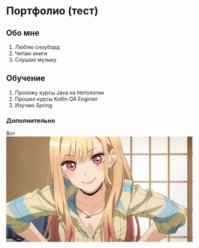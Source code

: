 # Портфолио (тест)
## Обо мне
1. Люблю сноуборд
2. Читаю книги
3. Слушаю музыку
## Обучение
 1. Прохожу курсы Java на Нетологии
 2. Прошел курсы Kotlin QA Enginier
 3. Изучаю Spring
### Дополнительно
 Вот ![картинка](UsMktqXJ79.webp)
